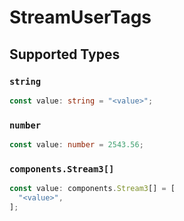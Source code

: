 # StreamUserTags


## Supported Types

### `string`

```typescript
const value: string = "<value>";
```

### `number`

```typescript
const value: number = 2543.56;
```

### `components.Stream3[]`

```typescript
const value: components.Stream3[] = [
  "<value>",
];
```

